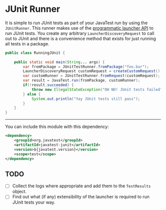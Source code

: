 # JUnit Runner

It is simple to run JUnit tests as part of your JavaTest run by using the `JUnitRunner`. This runner makes use of
the [programmatic launcher API](https://junit.org/junit5/docs/current/user-guide/#launcher-api) to run JUnit tests. You
create any arbitrary `LauncherDiscoveryRequest` to call out to JUnit and there is a convenience method
that exists for just running all tests in a package.

```java
public class RunningJUnit {
    
    public static void main(String... args) {
        var fromPackage = JUnitTestRunner.fromPackage("foo.bar");
        LauncherDiscoveryRequest customRequest = createCustomRequest();
        var customRunner = JUnitTestRunner.fromRequest(customRequest);
        var result = JavaTest.run(fromPackage, customRunner);
        if(!result.succeeded) {
            throw new IllegalStateException("OH NO! JUnit tests failed");
        } else {
            System.out.println("Yay JUnit tests still pass");
        }
    }
}
```

_______

You can include this module with this dependency: 

```xml
<dependency>
    <groupId>org.javatest</groupId>
    <artifactId>javatest-junit</artifactId>
    <version>${javatest.version}</version>
    <scope>test</scope>
</dependency>
```

## TODO

- [ ] Collect the logs where appropriate and add them to the `TestResults` object.
- [ ] Find out what (if any) extensibility of the launcher is required to run JUnit tests your way.